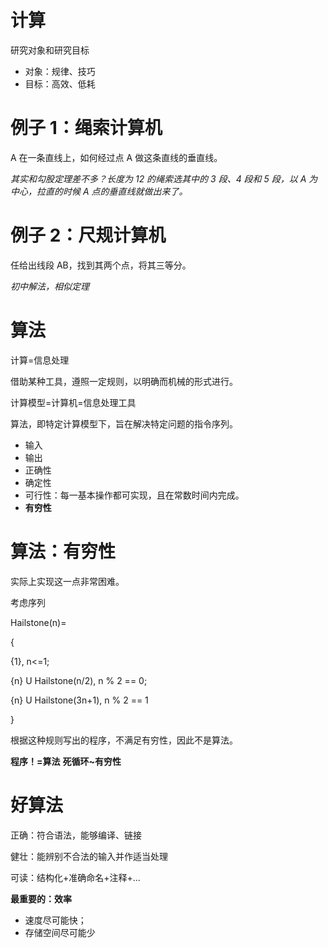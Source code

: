 # 计算

研究对象和研究目标

- 对象：规律、技巧
- 目标：高效、低耗

# 例子 1：绳索计算机

A 在一条直线上，如何经过点 A 做这条直线的垂直线。

_其实和勾股定理差不多？长度为 12 的绳索选其中的 3 段、4 段和 5 段，以 A 为中心，拉直的时候 A 点的垂直线就做出来了。_

# 例子 2：尺规计算机

任给出线段 AB，找到其两个点，将其三等分。

_初中解法，相似定理_

# 算法

计算=信息处理

借助某种工具，遵照一定规则，以明确而机械的形式进行。

计算模型=计算机=信息处理工具

算法，即特定计算模型下，旨在解决特定问题的指令序列。

- 输入
- 输出
- 正确性
- 确定性
- 可行性：每一基本操作都可实现，且在常数时间内完成。
- **有穷性**

# 算法：有穷性

实际上实现这一点非常困难。

考虑序列

Hailstone(n)=

{

{1}, n<=1;

{n} U Hailstone(n/2), n % 2 == 0;

{n} U Hailstone(3n+1), n % 2 == 1

}

根据这种规则写出的程序，不满足有穷性，因此不是算法。

**程序！=算法**
**死循环~有穷性**

# 好算法

正确：符合语法，能够编译、链接

健壮：能辨别不合法的输入并作适当处理

可读：结构化+准确命名+注释+...

**最重要的：效率**

- 速度尽可能快；
- 存储空间尽可能少

